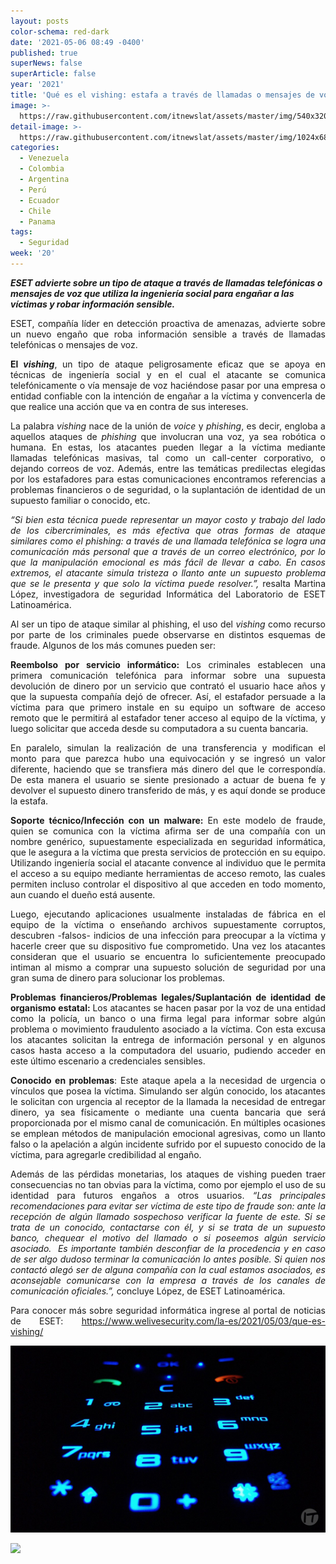 ```yaml
---
layout: posts
color-schema: red-dark
date: '2021-05-06 08:49 -0400'
published: true
superNews: false
superArticle: false
year: '2021'
title: 'Qué es el vishing: estafa a través de llamadas o mensajes de voz'
image: >-
  https://raw.githubusercontent.com/itnewslat/assets/master/img/540x320/Telefono-Teclado-p.jpg
detail-image: >-
  https://raw.githubusercontent.com/itnewslat/assets/master/img/1024x680/Telefono-Teclado-g.jpg
categories:
  - Venezuela
  - Colombia
  - Argentina
  - Perú
  - Ecuador
  - Chile
  - Panama
tags:
  - Seguridad
week: '20'
---
```

<em><strong>ESET advierte sobre un tipo de ataque a través de llamadas telefónicas o mensajes de voz que utiliza la ingeniería social para engañar a las víctimas y robar información sensible</strong></em><em><strong>.</strong></em></p>
<p style="text-align: justify;">ESET, compañía líder en detección proactiva de amenazas, advierte sobre un nuevo engaño que roba información sensible a través de llamadas telefónicas o mensajes de voz.</p>
<p style="text-align: justify;"><strong>El </strong><em><strong>vishing</strong></em>, un tipo de ataque peligrosamente eficaz que se apoya en técnicas de ingeniería social y en el cual el atacante se comunica telefónicamente o vía mensaje de voz haciéndose pasar por una empresa o entidad confiable con la intención de engañar a la víctima y convencerla de que realice una acción que va en contra de sus intereses.</p>
<p style="text-align: justify;">La palabra <em>vishing </em>nace de la unión de <em>voice </em>y <em>phishing</em>, es decir, engloba a aquellos ataques de <em>phishing</em> que involucran una voz, ya sea robótica o humana. En estas, los atacantes pueden llegar a la víctima mediante llamadas telefónicas masivas, tal como un call-center corporativo, o dejando correos de voz. Además, entre las temáticas predilectas elegidas por los estafadores para estas comunicaciones encontramos referencias a problemas financieros o de seguridad, o la suplantación de identidad de un supuesto familiar o conocido, etc.</p>
<p style="text-align: justify;"><em>“Si bien esta técnica puede representar un mayor costo y trabajo del lado de los cibercriminales, es más efectiva que otras formas de ataque similares como el phishing: a través de una llamada telefónica se logra una comunicación más personal que a través de un correo electrónico, por lo que la manipulación emocional es más fácil de llevar a cabo. En casos extremos, el atacante simula tristeza o llanto ante un supuesto problema que se le presenta y que solo la víctima puede resolver.”, </em>resalta Martina López, investigadora de seguridad Informática del Laboratorio de ESET Latinoamérica.</p>
<p style="text-align: justify;">Al ser un tipo de ataque similar al phishing, el uso del <em>vishing</em> como recurso por parte de los criminales puede observarse en distintos esquemas de fraude. Algunos de los más comunes pueden ser:</p>
<p style="text-align: justify;"><strong>Reembolso por servicio informático: </strong>Los criminales establecen una primera comunicación telefónica para informar sobre una supuesta devolución de dinero por un servicio que contrató el usuario hace años y que la supuesta compañía dejó de ofrecer. Así, el estafador persuade a la víctima para que primero instale en su equipo un software de acceso remoto que le permitirá al estafador tener acceso al equipo de la víctima, y luego solicitar que acceda desde su computadora a su cuenta bancaria.</p>
<p style="text-align: justify;">En paralelo, simulan la realización de una transferencia y modifican el monto para que parezca hubo una equivocación y se ingresó un valor diferente, haciendo que se transfiera más dinero del que le correspondía. De esta manera el usuario se siente presionado a actuar de buena fe y devolver el supuesto dinero transferido de más, y es aquí donde se produce la estafa.</p>
<p style="text-align: justify;"><strong>Soporte técnico/Infección con un malware: </strong>En este modelo de fraude, quien se comunica con la víctima afirma ser de una compañía con un nombre genérico, supuestamente especializada en seguridad informática, que le asegura a la víctima que presta servicios de protección en su equipo. Utilizando ingeniería social el atacante convence al individuo que le permita el acceso a su equipo mediante herramientas de acceso remoto, las cuales permiten incluso controlar el dispositivo al que acceden en todo momento, aun cuando el dueño está ausente.</p>
<p style="text-align: justify;">Luego, ejecutando aplicaciones usualmente instaladas de fábrica en el equipo de la víctima o enseñando archivos supuestamente corruptos, descubren -falsos- indicios de una infección para preocupar a la víctima y hacerle creer que su dispositivo fue comprometido. Una vez los atacantes consideran que el usuario se encuentra lo suficientemente preocupado intiman al mismo a comprar una supuesto solución de seguridad por una gran suma de dinero para solucionar los problemas.</p>
<p style="text-align: justify;"><strong>Problemas financieros/Problemas legales/Suplantación de identidad de organismo estatal: </strong>Los atacantes se hacen pasar por la voz de una entidad como la policía, un banco o una firma legal para informar sobre algún problema o movimiento fraudulento asociado a la víctima. Con esta excusa los atacantes solicitan la entrega de información personal y en algunos casos hasta acceso a la computadora del usuario, pudiendo acceder en este último escenario a credenciales sensibles.</p>
<p style="text-align: justify;"><strong>Conocido en problemas</strong>: Este ataque apela a la necesidad de urgencia o vínculos que posea la víctima. Simulando ser algún conocido, los atacantes le solicitan con urgencia al receptor de la llamada la necesidad de entregar dinero, ya sea físicamente o mediante una cuenta bancaria que será proporcionada por el mismo canal de comunicación. En múltiples ocasiones se emplean métodos de manipulación emocional agresivas, como un llanto falso o la apelación a algún incidente sufrido por el supuesto conocido de la víctima, para agregarle credibilidad al engaño.</p>
<p style="text-align: justify;">Además de las pérdidas monetarias, los ataques de vishing pueden traer consecuencias no tan obvias para la víctima, como por ejemplo el uso de su identidad para futuros engaños a otros usuarios. <em>“Las principales recomendaciones para evitar ser víctima de este tipo de fraude son: ante la recepción de algún llamado sospechoso verificar la fuente de este. Si se trata de un conocido, contactarse con él, y si se trata de un supuesto banco, chequear el motivo del llamado o si poseemos algún servicio asociado.  Es importante también desconfiar de la procedencia y en caso de ser algo dudoso terminar la comunicación lo antes posible. Si quien nos contactó alegó ser de alguna compañía con la cual estamos asociados, es aconsejable comunicarse con la empresa a través de los canales de comunicación oficiales.”, </em>concluye López, de ESET Latinoamérica.</p>
<p style="text-align: justify;">Para conocer más sobre seguridad informática ingrese al portal de noticias de ESET: <a href="https://www.welivesecurity.com/la-es/2021/05/03/que-es-vishing/">https://www.welivesecurity.com/la-es/2021/05/03/que-es-vishing/</a></p>

![](https://raw.githubusercontent.com/itnewslat/assets/master/img/540x320/Telefono-Teclado-p.jpg)


<img src="https://tracker.metricool.com/c3po.jpg?hash=56f88a41e39ab42c063cc51676587a04"/>